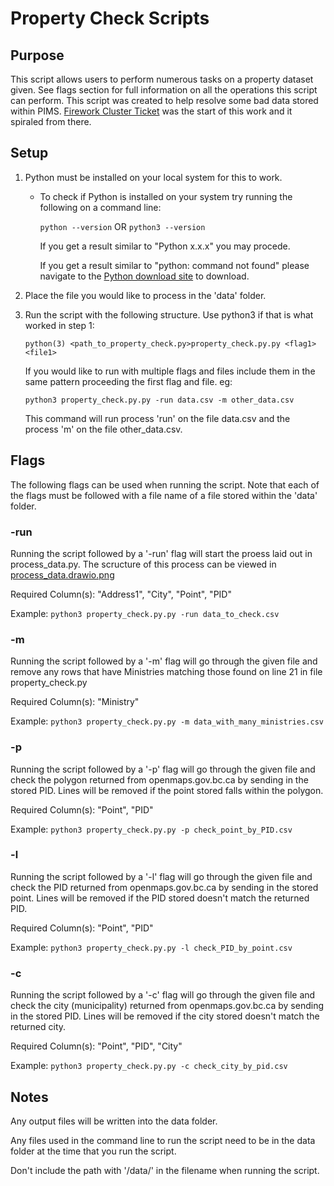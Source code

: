 # Property Check Scripts

## Purpose

This script allows users to perform numerous tasks on a property dataset given. See flags section for full information on all the operations this script can perform. 
This script was created to help resolve some bad data stored within PIMS. [Firework Cluster Ticket](https://citz-imb.atlassian.net/browse/PIMS-1681) was the start of this work and it spiraled from there.


## Setup

1. Python must be installed on your local system for this to work.
   - To check if Python is installed on your system try running the following on a command line:

     `python --version` OR `python3 --version`
     
     If you get a result similar to "Python x.x.x" you may procede.

     If you get a result similar to "python: command not found" please navigate to the [Python download site](https://www.python.org/downloads/) to download.
2. Place the file you would like to process in the 'data' folder.
3. Run the script with the following structure. Use python3 if that is what worked in step 1: 

    `python(3) <path_to_property_check.py>property_check.py.py <flag1> <file1>`

    If you would like to run with multiple flags and files include them in the same pattern proceeding the first flag and file. eg: 

    `python3 property_check.py.py -run data.csv -m other_data.csv`

    This command will run process 'run' on the file data.csv and the process 'm' on the file other_data.csv. 

## Flags

The following flags can be used when running the script. Note that each of the flags must be followed with a file name of a file stored within the 'data' folder. 

### -run 

Running the script followed by a '-run' flag will start the proess laid out in process_data.py. The scructure of this process can be viewed in [process_data.drawio.png](./process_data.drawio.png)

Required Column(s): "Address1", "City", "Point", "PID"

Example: `python3 property_check.py.py -run data_to_check.csv`

### -m

Running the script followed by a '-m' flag will go through the given file and remove any rows that have Ministries matching those found on line 21 in file property_check.py

Required Column(s): "Ministry"

Example: `python3 property_check.py.py -m data_with_many_ministries.csv`

### -p

Running the script followed by a '-p' flag will go through the given file and check the polygon returned from openmaps.gov.bc.ca by sending in the stored PID. Lines will be removed if the point stored falls within the polygon.

Required Column(s): "Point", "PID"

Example: `python3 property_check.py.py -p check_point_by_PID.csv`

### -l

Running the script followed by a '-l' flag will go through the given file and check the PID returned from openmaps.gov.bc.ca by sending in the stored point. Lines will be removed if the PID stored doesn't match the returned PID.

Required Column(s): "Point", "PID"

Example: `python3 property_check.py.py -l check_PID_by_point.csv`

### -c

Running the script followed by a '-c' flag will go through the given file and check the city (municipality) returned from openmaps.gov.bc.ca by sending in the stored PID. Lines will be removed if the city stored doesn't match the returned city.

Required Column(s): "Point", "PID", "City"

Example: `python3 property_check.py.py -c check_city_by_pid.csv`


## Notes

Any output files will be written into the data folder. 

Any files used in the command line to run the script need to be in the data folder at the time that you run the script. 

Don't include the path with '/data/' in the filename when running the script.
